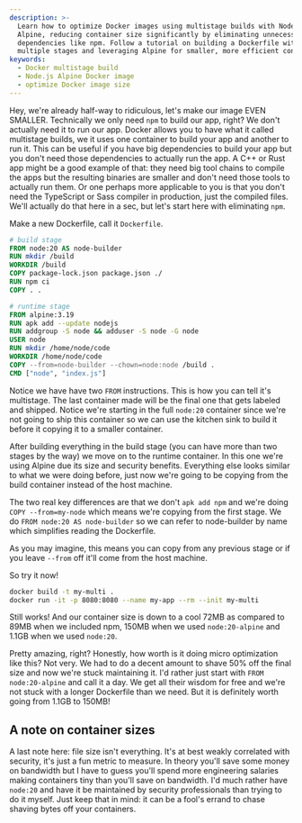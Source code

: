 ```yaml
---
description: >-
  Learn how to optimize Docker images using multistage builds with Node.js and
  Alpine, reducing container size significantly by eliminating unnecessary
  dependencies like npm. Follow a tutorial on building a Dockerfile with
  multiple stages and leveraging Alpine for smaller, more efficient containers.
keywords:
  - Docker multistage build
  - Node.js Alpine Docker image
  - optimize Docker image size
---
```


Hey, we're already half-way to ridiculous, let's make our image EVEN SMALLER. Technically we only need `npm` to build our app, right? We don't actually need it to run our app. Docker allows you to have what it called multistage builds, we it uses one container to build your app and another to run it. This can be useful if you have big dependencies to build your app but you don't need those dependencies to actually run the app. A C++ or Rust app might be a good example of that: they need big tool chains to compile the apps but the resulting binaries are smaller and don't need those tools to actually run them. Or one perhaps more applicable to you is that you don't need the TypeScript or Sass compiler in production, just the compiled files. We'll actually do that here in a sec, but let's start here with eliminating `npm`.

Make a new Dockerfile, call it `Dockerfile`.

```dockerfile
# build stage
FROM node:20 AS node-builder
RUN mkdir /build
WORKDIR /build
COPY package-lock.json package.json ./
RUN npm ci
COPY . .

# runtime stage
FROM alpine:3.19
RUN apk add --update nodejs
RUN addgroup -S node && adduser -S node -G node
USER node
RUN mkdir /home/node/code
WORKDIR /home/node/code
COPY --from=node-builder --chown=node:node /build .
CMD ["node", "index.js"]
```

Notice we have have two `FROM` instructions. This is how you can tell it's multistage. The last container made will be the final one that gets labeled and shipped. Notice we're starting in the full `node:20` container since we're not going to ship this container so we can use the kitchen sink to build it before it copying it to a smaller container.

After building everything in the build stage (you can have more than two stages by the way) we move on to the runtime container. In this one we're using Alpine due its size and security benefits. Everything else looks similar to what we were doing before, just now we're going to be copying from the build container instead of the host machine.

The two real key differences are that we don't `apk add npm` and we're doing `COPY --from=my-node` which means we're copying from the first stage. We do `FROM node:20 AS node-builder` so we can refer to node-builder by name which simplifies reading the Dockerfile.

As you may imagine, this means you can copy from any previous stage or if you leave `--from` off it'll come from the host machine.

So try it now!

```bash
docker build -t my-multi .
docker run -it -p 8080:8080 --name my-app --rm --init my-multi
```

Still works! And our container size is down to a cool 72MB as compared to 89MB when we included npm, 150MB when we used `node:20-alpine` and 1.1GB when we used `node:20`.

Pretty amazing, right? Honestly, how worth is it doing micro optimization like this? Not very. We had to do a decent amount to shave 50% off the final size and now we're stuck maintaining it. I'd rather just start with `FROM node:20-alpine` and call it a day. We get all their wisdom for free and we're not stuck with a longer Dockerfile than we need. But it is definitely worth going from 1.1GB to 150MB!

## A note on container sizes

A last note here: file size isn't everything. It's at best weakly correlated with security, it's just a fun metric to measure. In theory you'll save some money on bandwidth but I have to guess you'll spend more engineering salaries making containers tiny than you'll save on bandwidth. I'd much rather have `node:20` and have it be maintained by security professionals than trying to do it myself. Just keep that in mind: it can be a fool's errand to chase shaving bytes off your containers.
